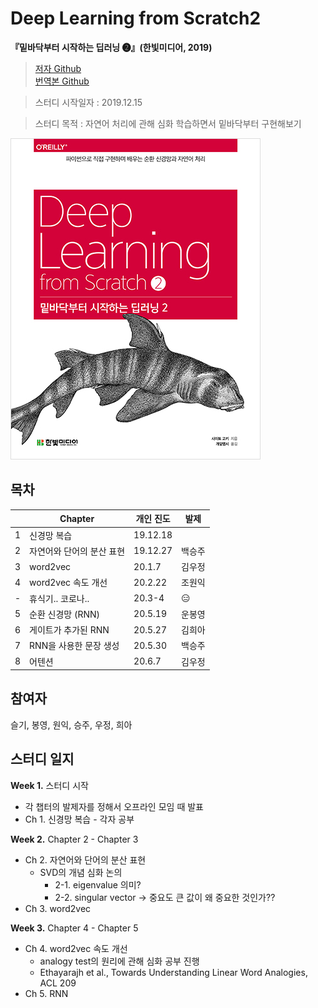 # Deep Learning from Scratch2
**『밑바닥부터 시작하는 딥러닝 ❷』(한빛미디어, 2019)**

> [저자 Github](https://github.com/oreilly-japan/deep-learning-from-scratch-2)   
> [번역본 Github](https://github.com/WegraLee/deep-learning-from-scratch-2)

> 스터디 시작일자 : 2019.12.15

> 스터디 목적 : 자연어 처리에 관해 심화 학습하면서 밑바닥부터 구현해보기

![cover](Bookcover.png)

## 목차

|   | Chapter                   | 개인 진도   | 발제 |
|---|---------------------------|----------|-------|
| 1 | 신경망 복습                  | 19.12.18 |       |
| 2 | 자연어와 단어의 분산 표현       | 19.12.27 |  백승주  |
| 3 | word2vec                  | 20.1.7   | 김우정  |
| 4 | word2vec 속도 개선          | 20.2.22  |  조원익  |
| - | 휴식기.. 코로나..             |20.3-4     |  😑   |
| 5 | 순환 신경망 (RNN)            | 20.5.19  |  운봉영  |
| 6 | 게이트가 추가된 RNN           | 20.5.27  | 김희아   |
| 7 | RNN을 사용한 문장 생성        | 20.5.30  |  백승주  |
| 8 | 어텐션                     | 20.6.7   |  김우정  |

## 참여자
슬기, 봉영, 원익, 승주, 우정, 희아

## 스터디 일지
**Week 1.** 스터디 시작 
- 각 챕터의 발제자를 정해서 오프라인 모임 때 발표 
- Ch 1. 신경망 복습 - 각자 공부 
   
**Week 2.** Chapter 2 - Chapter 3
- Ch 2. 자연어와 단어의 분산 표현
    - SVD의 개념 심화 논의 
        - 2-1. eigenvalue 의미?
        - 2-2. singular vector -> 중요도 큰 값이 왜 중요한 것인가??
- Ch 3. word2vec

**Week 3.** Chapter 4 - Chapter 5 
- Ch 4. word2vec 속도 개선
    - analogy test의 원리에 관해 심화 공부 진행
    - Ethayarajh et al., Towards Understanding Linear Word Analogies, ACL 209
- Ch 5. RNN


